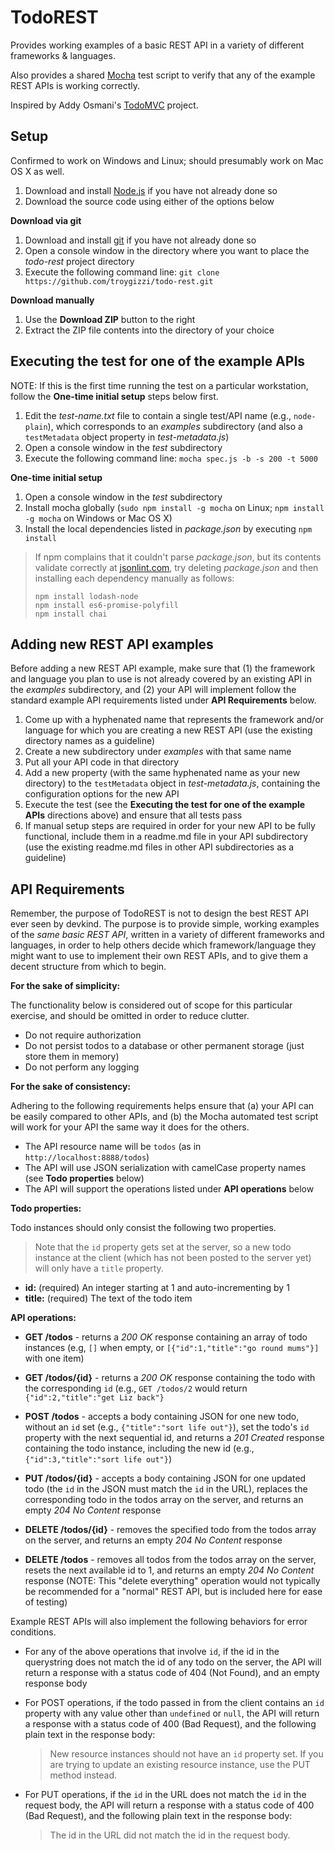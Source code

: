 # TodoREST

Provides working examples of a basic REST API in a variety of different frameworks & languages.

Also provides a shared [Mocha](http://mochajs.org/) test script to verify that any of the example REST APIs is working correctly.

Inspired by Addy Osmani's [TodoMVC](https://github.com/tastejs/todomvc) project.

## Setup

Confirmed to work on Windows and Linux; should presumably work on Mac OS X as well.

1. Download and install [Node.js](http://nodejs.org/download/) if you have not already done so
1. Download the source code using either of the options below

**Download via git**

1. Download and install [git](http://git-scm.com/downloads) if you have not already done so
1. Open a console window in the directory where you want to place the *todo-rest* project directory
1. Execute the following command line: `git clone https://github.com/troygizzi/todo-rest.git`

**Download manually**

1. Use the **Download ZIP** button to the right
1. Extract the ZIP file contents into the directory of your choice

## Executing the test for one of the example APIs

NOTE: If this is the first time running the test on a particular workstation, follow the **One-time initial setup** steps below first.

1. Edit the *test-name.txt* file to contain a single test/API name (e.g., `node-plain`), which corresponds to an *examples* subdirectory (and also a `testMetadata` object property in *test-metadata.js*)
1. Open a console window in the *test* subdirectory
1. Execute the following command line: `mocha spec.js -b -s 200 -t 5000`

**One-time initial setup**

1. Open a console window in the *test* subdirectory
1. Install mocha globally (`sudo npm install -g mocha` on Linux; `npm install -g mocha` on Windows or Mac OS X)
1. Install the local dependencies listed in *package.json* by executing `npm install`

> If npm complains that it couldn't parse *package.json*, but its contents validate correctly at [jsonlint.com](http://jsonlint.com/), try deleting *package.json* and then installing each dependency manually as follows:
>
>     npm install lodash-node
>     npm install es6-promise-polyfill
>     npm install chai

## Adding new REST API examples

Before adding a new REST API example, make sure that (1) the framework and language you plan to use is not already covered by an existing API in the *examples* subdirectory, and (2) your API will implement follow the standard example API requirements listed under **API Requirements** below.

1. Come up with a hyphenated name that represents the framework and/or language for which you are creating a new REST API (use the existing directory names as a guideline)
1. Create a new subdirectory under *examples* with that same name
1. Put all your API code in that directory
1. Add a new property (with the same hyphenated name as your new directory) to the `testMetadata` object in *test-metadata.js*, containing the configuration options for the new API
1. Execute the test (see the **Executing the test for one of the example APIs** directions above) and ensure that all tests pass
1. If manual setup steps are required in order for your new API to be fully functional, include them in a readme.md file in your API subdirectory (use the existing readme.md files in other API subdirectories as a guideline)

## API Requirements

Remember, the purpose of TodoREST is not to design the best REST API ever seen by devkind. The purpose is to provide simple, working examples of the *same basic REST API*, written in a variety of different frameworks and languages, in order to help others decide which framework/language they might want to use to implement their own REST APIs, and to give them a decent structure from which to begin.

**For the sake of simplicity:**

The functionality below is considered out of scope for this particular exercise, and should be omitted in order to reduce clutter.

 - Do not require authorization
 - Do not persist todos to a database or other permanent storage (just store them in memory)
 - Do not perform any logging

**For the sake of consistency:**

Adhering to the following requirements helps ensure that (a) your API can be easily compared to other APIs, and (b) the Mocha automated test script will work for your API the same way it does for the others.

 - The API resource name will be `todos` (as in `http://localhost:8888/todos`)
 - The API will use JSON serialization with camelCase property names (see **Todo properties** below)
 - The API will support the operations listed under **API operations** below

**Todo properties:**

Todo instances should only consist the following two properties.

> Note that the `id` property gets set at the server, so a new todo instance at the client (which has not been posted to the server yet) will only have a `title` property.

 - **id:** (required) An integer starting at 1 and auto-incrementing by 1
 - **title:** (required) The text of the todo item

**API operations:**

 - **GET /todos** - returns a *200 OK* response containing an array of todo instances (e.g, `[]` when empty, or `[{"id":1,"title":"go round mums"}]` with one item)

 - **GET /todos/{id}** - returns a *200 OK* response containing the todo with the corresponding `id` (e.g., `GET /todos/2` would return `{"id":2,"title":"get Liz back"}`

 - **POST /todos** - accepts a body containing JSON for one new todo, without an `id` set (e.g., `{"title":"sort life out"}`), set the todo's `id` property with the next sequential id, and returns a *201 Created* response containing the todo instance, including the new id (e.g., `{"id":3,"title":"sort life out"}`)

 - **PUT /todos/{id}** - accepts a body containing JSON for one updated todo (the `id` in the JSON must match the `id` in the URL), replaces the corresponding todo in the todos array on the server, and returns an empty *204 No Content* response

 - **DELETE /todos/{id}** - removes the specified todo from the todos array on the server, and returns an empty *204 No Content* response

 - **DELETE /todos** - removes all todos from the todos array on the server, resets the next available id to 1, and returns an empty *204 No Content* response (NOTE: This "delete everything" operation would not typically be recommended for a "normal" REST API, but is included here for ease of testing)

Example REST APIs will also implement the following behaviors for error conditions.

- For any of the above operations that involve `id`, if the id in the querystring does not match the id of any todo on the server, the API will return a response with a status code of 404 (Not Found), and an empty response body

- For POST operations, if the todo passed in from the client contains an `id` property with any value other than `undefined` or `null`, the API will return a response with a status code of 400 (Bad Request), and the following plain text in the response body:

  > New resource instances should not have an `id` property set. If you are trying to update an existing resource instance, use the PUT method instead.

- For PUT operations, if the `id` in the URL does not match the `id` in the request body, the API will return a response with a status code of 400 (Bad Request), and the following plain text in the response body:

  > The id in the URL did not match the id in the request body.
